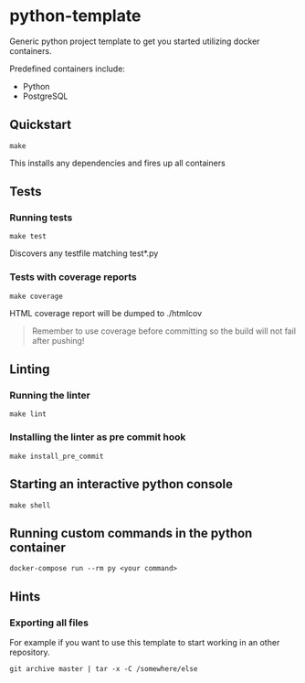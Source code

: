 # python-template
Generic python project template to get you started utilizing docker containers.

Predefined containers include:

* Python
* PostgreSQL

## Quickstart

```shell
make
```

This installs any dependencies and fires up all containers

## Tests
### Running tests

```shell
make test
```

Discovers any testfile matching test*.py

### Tests with coverage reports

```shell
make coverage
```

HTML coverage report will be dumped to ./htmlcov

> Remember to use coverage before committing so the build will not fail after pushing!

## Linting

### Running the linter

```shell
make lint
```

### Installing the linter as pre commit hook

```shell
make install_pre_commit
```

## Starting an interactive python console

```shell
make shell
```

## Running custom commands in the python container

```shell
docker-compose run --rm py <your command>
```

## Hints
### Exporting all files
For example if you want to use this template to start working in an other repository.

```shell
git archive master | tar -x -C /somewhere/else

```
